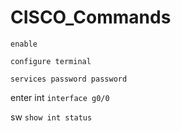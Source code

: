 # CISCO_Commands

```enable```

```configure terminal```

```services password password```

enter int ```interface g0/0```

sw ```show int status```
